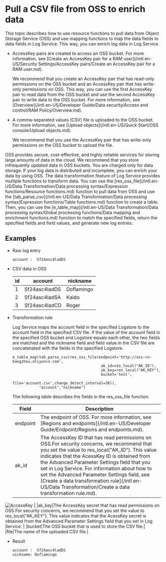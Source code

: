 # Pull a CSV file from OSS to enrich data

This topic describes how to use resource functions to pull data from Object Storage Service \(OSS\) and use mapping functions to map the data fields to data fields in Log Service. This way, you can enrich log data in Log Service.

-   AccessKey pairs are created to access an OSS bucket. For more information, see [Create an AccessKey pair for a RAM user](/intl.en-US/Security Settings/AccessKey pairs/Create an AccessKey pair for a RAM user.md).

    We recommend that you create an AccessKey pair that has read-only permissions on the OSS bucket and an AccessKey pair that has write-only permissions on OSS. This way, you can use the first AccessKey pair to read data from the OSS bucket and use the second AccessKey pair to write data to the OSS bucket. For more information, see [Overview](/intl.en-US/Developer Guide/Data security/Access and control/RAM Policy/Overview.md).

-   A comma-separated values \(CSV\) file is uploaded to the OSS bucket. For more information, see [Upload objects](/intl.en-US/Quick Start/OSS console/Upload objects.md).

    We recommend that you use the AccessKey pair that has write-only permissions on the OSS bucket to upload the file.


OSS provides secure, cost-effective, and highly reliable services for storing large amounts of data in the cloud. We recommend that you store infrequently updated data in OSS buckets. You are charged only for data storage. If your log data is distributed and incomplete, you can enrich your data by using OSS. The data transformation feature of Log Service provides multiple functions to transform data. You can use the [res\_oss\_file](/intl.en-US/Data Transformation/Data processing syntax/Expression functions/Resource functions.md) function to pull data from OSS and use the [tab\_parse\_csv](/intl.en-US/Data Transformation/Data processing syntax/Expression functions/Table functions.md) function to create a table. Then, you can use the [e\_table\_map](/intl.en-US/Data Transformation/Data processing syntax/Global processing functions/Data mapping and enrichment functions.md) function to match the specified fields, return the specified fields and field values, and generate new log entries.

## Examples

-   Raw log entry

    ```
    account :  Sf24asc4ladDS
    ```

-   CSV data in OSS

    |id|account|nickname|
    |--|-------|--------|
    |1|Sf24asc4ladDS|Doflamingo|
    |2|Sf24asc4ladSA|Kaido|
    |3|Sf24asc4ladCD|Roger|

-   Transformation rule

    Log Service maps the account field in the specified Logstore to the account field in the specified CSV file. If the value of the account field in the specified OSS bucket and Logstore equals each other, the two fields are matched and the nickname field and field value in the CSV file are concatenated with the fields in the specified Logstore.

    ```
    e_table_map(tab_parse_csv(res_oss_file(endpoint='http://oss-cn-hangzhou.aliyuncs.com',
                                            ak_id=res_local("AK_ID"),
                                            ak_key=res_local("AK_KEY"), 
                                            bucket='test',
                                            file='account.csv',change_detect_interval=30)),
                "account","nickname")
    ```

    The following table describes the fields in the res\_oss\_file function.

    |Field|Description|
    |-----|-----------|
    |endpoint|The endpoint of OSS. For more information, see [Regions and endpoints](/intl.en-US/Developer Guide/Endpoint/Regions and endpoints.md).|
    |ak\_id|The AccessKey ID that has read permissions on OSS.For security concerns, we recommend that you set the value to res\_local\("AK\_ID"\). This value indicates that the AcessKey ID is obtained from the Advanced Parameter Settings field that you set in Log Service. For information about how to set the Advanced Parameter Settings field, see [Create a data transformation rule](/intl.en-US/Data Transformation/Create a data transformation rule.md).

![AccessKey](https://static-aliyun-doc.oss-accelerate.aliyuncs.com/assets/img/en-US/0552813061/p136966.png) |
    |ak\_key|The AccessKey secret that has read permissions on OSS.For security concerns, we recommend that you set the value to res\_local\("AK\_KEY"\). This value indicates that the AcessKey secret is obtained from the Advanced Parameter Settings field that you set in Log Service. |
    |bucket|The OSS bucket that is used to store the CSV file.|
    |file|The name of the uploaded CSV file.|

-   Result

    ```
    account :  Sf24asc4ladDS
    nickname: Doflamingo
    ```


